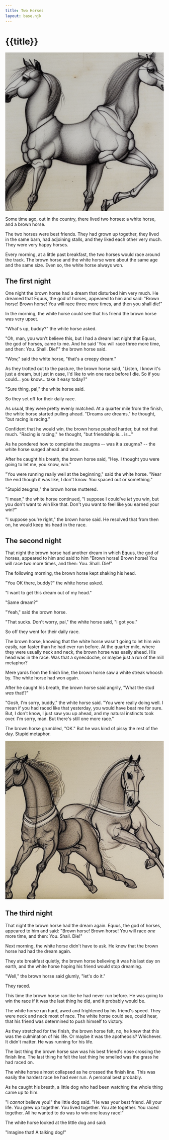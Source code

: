 ```yaml
---
title: Two Horses
layout: base.njk
---
```


# {{title}}


![](img/twoheaded.png)

Some time ago, out in the country, there lived two
horses: a white horse, and a brown horse.

The two horses were best friends.
They had grown up together,
they lived in the same barn,
had adjoining stalls,
and they liked each other
very much. They were very happy horses.

Every morning,
at a little past breakfast,
the two horses would race
around the track.
The brown horse and the white horse
were about the same age
and the same size.
Even so, the white horse always won.

## The first night


One night the brown horse had a dream that disturbed him very much. He
dreamed that Equus, the god of horses, appeared to him and said:
"Brown horse! Brown horse! You will race three more times, and then
you shall die!"


In the morning, the white horse could see that
his friend the brown horse was very upset.

"What's up, buddy?" the white horse asked.

"Oh, man, you won't believe this, but I had a dream last night that
Equus, the god of horses, came to me.
And he said 'You will race three more time, and then:
You. Shall. Die!'" the brown horse said.

"Wow," said the white horse, "that's a creepy dream."

As they trotted out to the pasture, the brown horse said, "Listen, I
know it's just a dream, but just in case, I'd like to win one race
before I die. So if you could... you know... take it easy today?"

"Sure thing, pal," the white horse said.

So they set off for their daily race.

As usual, they were pretty evenly matched.
At a quarter mile from
the finish, the white horse started pulling ahead.
"Dreams are dreams," he thought, "but racing is racing."


Confident that he would win,
the brown horse pushed harder, but not that much.
"Racing is racing," he thought, "but friendship is... is..."

As he pondered how to complete
the zeugma -- was it a zeugma? --
the white horse surged ahead and won.

After he caught his breath, the brown horse said,
"Hey. I thought you were going to let me, you know, win."

"You were running really well
at the beginning," said the white horse.
"Near the end though it was like,
I don't know. You spaced out or something."


"Stupid zeugma," the brown horse muttered.

"I mean," the white horse continued, "I suppose
I could've _let_ you win, but you
don't want to win like that. Don't you want to feel like you earned
your win?"

"I suppose you're right," the brown horse said.
He resolved that from then on, he would keep his head in the race.

## The second night

That night the brown horse had another dream in which Equus, the god
of horses, appeared to him and said to him "Brown horse! Brown horse!
You will race two more times, and then: You. Shall. Die!"


The following morning, the brown horse kept shaking his
head.

"You OK there, buddy?" the white horse asked.

"I want to get this dream out of my head."

"Same dream?"

"Yeah," said the brown horse.

"That sucks. Don't worry, pal," the white horse said, "I got you."

So off they went for their daily race.

The brown horse, knowing that the white horse wasn't going to let him
win easily, ran faster than he had ever run before. At the quarter
mile, where they were usually neck and neck, the brown horse was
easily ahead. His head was in the race. Was that a
synecdoche, or maybe just a run of the mill metaphor?

Mere yards from the finish line, the brown horse
saw a white streak whoosh by. The white horse had won again.

After he caught his breath, the brown horse said angrily,
"What the stud _was_ that!?"

"Gosh, I'm sorry, buddy," the white horse said. "You were really doing
well. I mean if you had raced like that yesterday, you would have beat
me for sure. But, I don't know, I just saw you up ahead, and my
natural instincts took over. I'm sorry, man. But there's still one
more race."

The brown horse grumbled, "OK." But he was kind of pissy the rest of the day.
Stupid metaphor.

![](img/pair.png)

## The third night

That night the brown horse had the dream again. Equus, the god of
horses, appeared to him and said: "Brown horse! Brown horse! You
will race _one_ more time, and then: You. Shall. Die!"

Next morning, the white horse didn't have to ask. He knew
that the brown horse had had the dream again.

They ate breakfast quietly, the brown horse believing it was his last
day on earth, and the white horse hoping his friend would stop dreaming.

"Well," the brown horse said glumly, "let's do it."

They raced.

This time the brown horse ran like he had never run before. He
was going to win the race if it was the last thing he did, and it
probably would be.

The white horse ran hard, awed and frightened by his
friend's speed.
They were neck and neck most of race.
The white horse could see, could hear,
that his friend was determined to
push himself to victory.

As they stretched for the finish,
the brown horse felt,
no, he knew that this was the culmination
of his life. Or maybe it was the apotheosis?
Whichever. It didn't matter.
He was running for his life.

The last thing the brown horse saw
was his best friend's nose
crossing the finish line.
The last thing he felt
the last thing he smelled
was the grass he had raced on.

The white horse almost collapsed as he crossed the finish line.
This was easily the hardest race he had ever run.
A personal best probably.

As he caught his breath, a little dog
who had been watching the whole thing
came up to him.


"I _cannot_ believe you!" the little dog said.
"He was your best friend.
All your life. You grew up together.
You lived together.
You ate together.
You raced together.
All he wanted to
do was to win one lousy race!"

The white horse looked at the little dog and said:

"Imagine that! A talking dog!"
